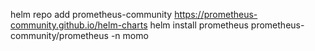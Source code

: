 helm repo add prometheus-community https://prometheus-community.github.io/helm-charts
helm install prometheus prometheus-community/prometheus -n momo